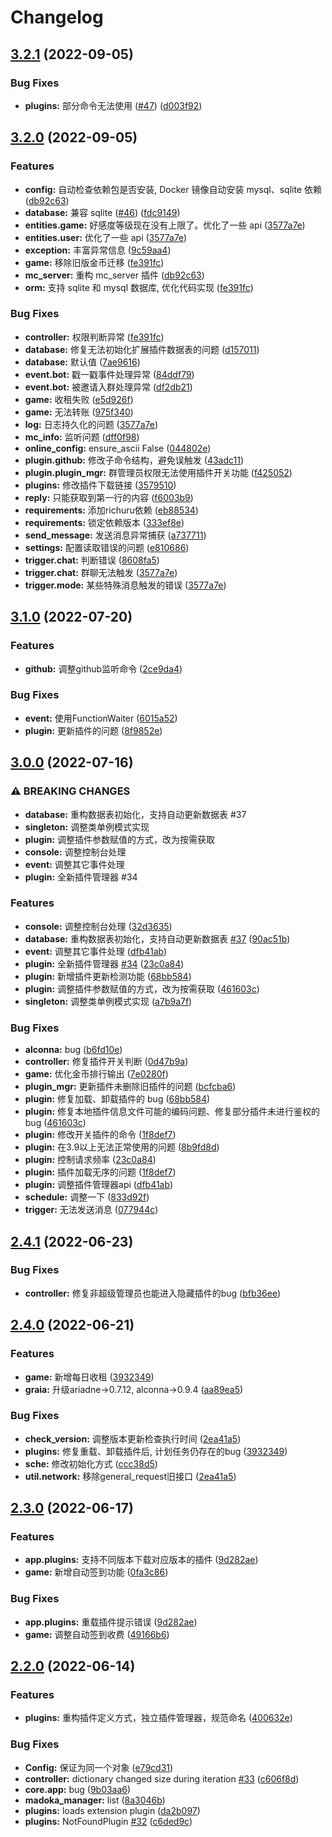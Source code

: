 # Changelog

## [3.2.1](https://github.com/MadokaProject/Madoka/compare/v3.2.0...v3.2.1) (2022-09-05)


### Bug Fixes

* **plugins:** 部分命令无法使用 ([#47](https://github.com/MadokaProject/Madoka/issues/47)) ([d003f92](https://github.com/MadokaProject/Madoka/commit/d003f92ae2a32cbc09838471ab78ce89d07b3869))

## [3.2.0](https://github.com/MadokaProject/Madoka/compare/v3.1.0...v3.2.0) (2022-09-05)


### Features

* **config:** 自动检查依赖包是否安装, Docker 镜像自动安装 mysql、sqlite 依赖 ([db92c63](https://github.com/MadokaProject/Madoka/commit/db92c635df856ed641187045be83e5a1daf3d1cc))
* **database:** 兼容 sqlite ([#46](https://github.com/MadokaProject/Madoka/issues/46)) ([fdc9149](https://github.com/MadokaProject/Madoka/commit/fdc914978a28886cad118b57646d40829167300e))
* **entities.game:** 好感度等级现在没有上限了。优化了一些 api ([3577a7e](https://github.com/MadokaProject/Madoka/commit/3577a7ea280149ebf0d0305949e2c4b0ff9c1912))
* **entities.user:** 优化了一些 api ([3577a7e](https://github.com/MadokaProject/Madoka/commit/3577a7ea280149ebf0d0305949e2c4b0ff9c1912))
* **exception:** 丰富异常信息 ([9c59aa4](https://github.com/MadokaProject/Madoka/commit/9c59aa4ad84fa2c89d7fe0e78ee253f3c9762067))
* **game:** 移除旧版金币迁移 ([fe391fc](https://github.com/MadokaProject/Madoka/commit/fe391fce9a08a99a0509bac7800f61cc134b1671))
* **mc_server:** 重构 mc_server 插件 ([db92c63](https://github.com/MadokaProject/Madoka/commit/db92c635df856ed641187045be83e5a1daf3d1cc))
* **orm:** 支持 sqlite 和 mysql 数据库, 优化代码实现 ([fe391fc](https://github.com/MadokaProject/Madoka/commit/fe391fce9a08a99a0509bac7800f61cc134b1671))


### Bug Fixes

* **controller:** 权限判断异常 ([fe391fc](https://github.com/MadokaProject/Madoka/commit/fe391fce9a08a99a0509bac7800f61cc134b1671))
* **database:** 修复无法初始化扩展插件数据表的问题 ([d157011](https://github.com/MadokaProject/Madoka/commit/d1570110c63802d358e2ba56c6617d535282634c))
* **database:** 默认值 ([7ae9616](https://github.com/MadokaProject/Madoka/commit/7ae9616040b8fe91d09fb0e46a50eec43bb7e245))
* **event.bot:** 戳一戳事件处理异常 ([84ddf79](https://github.com/MadokaProject/Madoka/commit/84ddf79064a9f304017d5a32180c7f5117cff5d9))
* **event.bot:** 被邀请入群处理异常 ([df2db21](https://github.com/MadokaProject/Madoka/commit/df2db21af57a40fd733f8e78b9fbff9b7986d239))
* **game:** 收租失败 ([e5d926f](https://github.com/MadokaProject/Madoka/commit/e5d926f3210898a82ee37e9f8bff91cbfedbdac4))
* **game:** 无法转账 ([975f340](https://github.com/MadokaProject/Madoka/commit/975f340b71f7f775622319711db8023ee17616ca))
* **log:** 日志持久化的问题 ([3577a7e](https://github.com/MadokaProject/Madoka/commit/3577a7ea280149ebf0d0305949e2c4b0ff9c1912))
* **mc_info:** 监听问题 ([dff0f98](https://github.com/MadokaProject/Madoka/commit/dff0f98e184330b6795776d300f32e396d6affb4))
* **online_config:** ensure_ascii False ([044802e](https://github.com/MadokaProject/Madoka/commit/044802e1c8c1e80bbbb60919b8c990c7157a50a3))
* **plugin.github:** 修改子命令结构，避免误触发 ([43adc11](https://github.com/MadokaProject/Madoka/commit/43adc11d2d52cd67c6b3f2497ede69b9a518d4b5))
* **plugin.plugin_mgr:** 群管理员权限无法使用插件开关功能 ([f425052](https://github.com/MadokaProject/Madoka/commit/f4250524df2e054b4071d323759e819b390be251))
* **plugins:** 修改插件下载链接 ([3579510](https://github.com/MadokaProject/Madoka/commit/3579510df9dabbe3d9b577b2aa0af4c7f06bd521))
* **reply:** 只能获取到第一行的内容 ([f6003b9](https://github.com/MadokaProject/Madoka/commit/f6003b9d62927d473d0d7e72a15d9d67e878f00a))
* **requirements:** 添加richuru依赖 ([eb88534](https://github.com/MadokaProject/Madoka/commit/eb885344fe1c0b176443e2629b80d0fee5951860))
* **requirements:** 锁定依赖版本 ([333ef8e](https://github.com/MadokaProject/Madoka/commit/333ef8e53ff2b6db3f73f89ee2e707599c155106))
* **send_message:** 发送消息异常捕获 ([a737711](https://github.com/MadokaProject/Madoka/commit/a73771194bac41748dc3170f105935fe363ccfc9))
* **settings:** 配置读取错误的问题 ([e810686](https://github.com/MadokaProject/Madoka/commit/e810686520c9156938ae8f39a13bf2897096a831))
* **trigger.chat:** 判断错误 ([8608fa5](https://github.com/MadokaProject/Madoka/commit/8608fa522a0dd4304136e8a456c62d200be98ee6))
* **trigger.chat:** 群聊无法触发 ([3577a7e](https://github.com/MadokaProject/Madoka/commit/3577a7ea280149ebf0d0305949e2c4b0ff9c1912))
* **trigger.mode:** 某些特殊消息触发的错误 ([3577a7e](https://github.com/MadokaProject/Madoka/commit/3577a7ea280149ebf0d0305949e2c4b0ff9c1912))

## [3.1.0](https://github.com/MadokaProject/Madoka/compare/v3.0.0...v3.1.0) (2022-07-20)


### Features

* **github:** 调整github监听命令 ([2ce9da4](https://github.com/MadokaProject/Madoka/commit/2ce9da4f8cf298af2b7a6b9919c2e4f6bc042c82))


### Bug Fixes

* **event:** 使用FunctionWaiter ([6015a52](https://github.com/MadokaProject/Madoka/commit/6015a52dd312f6e28f5286ec891458155130ca41))
* **plugin:** 更新插件的问题 ([8f9852e](https://github.com/MadokaProject/Madoka/commit/8f9852e9597e839f820123e5247fade0a087ded8))

## [3.0.0](https://github.com/MadokaProject/Madoka/compare/v2.4.1...v3.0.0) (2022-07-16)


### ⚠ BREAKING CHANGES

* **database:** 重构数据表初始化，支持自动更新数据表 #37
* **singleton:** 调整类单例模式实现
* **plugin:** 调整插件参数赋值的方式，改为按需获取
* **console:** 调整控制台处理
* **event:** 调整其它事件处理
* **plugin:** 全新插件管理器 #34

### Features

* **console:** 调整控制台处理 ([32d3635](https://github.com/MadokaProject/Madoka/commit/32d36358199160804bbcf0cae0fc014c19902fc8))
* **database:** 重构数据表初始化，支持自动更新数据表 [#37](https://github.com/MadokaProject/Madoka/issues/37) ([90ac51b](https://github.com/MadokaProject/Madoka/commit/90ac51b651d9de774a506b211b9fa45de90d58eb))
* **event:** 调整其它事件处理 ([dfb41ab](https://github.com/MadokaProject/Madoka/commit/dfb41aba98cc9a92d13b66dcc98ccd8c99cfdaf5))
* **plugin:** 全新插件管理器 [#34](https://github.com/MadokaProject/Madoka/issues/34) ([23c0a84](https://github.com/MadokaProject/Madoka/commit/23c0a849738e23ffdfb98b7537e7b8e7d9eae206))
* **plugin:** 新增插件更新检测功能 ([68bb584](https://github.com/MadokaProject/Madoka/commit/68bb584dce5afe0ce6560f34f8f9df8eb76407c5))
* **plugin:** 调整插件参数赋值的方式，改为按需获取 ([461603c](https://github.com/MadokaProject/Madoka/commit/461603c5077d68f7880f992cbc0e50d589c1b2be))
* **singleton:** 调整类单例模式实现 ([a7b9a7f](https://github.com/MadokaProject/Madoka/commit/a7b9a7f07c08e73ba7256cbb3bedbe932cf7fa38))


### Bug Fixes

* **alconna:** bug ([b6fd10e](https://github.com/MadokaProject/Madoka/commit/b6fd10e191a8935dcf7e4997fdbb2488dc143b9c))
* **controller:** 修复插件开关判断 ([0d47b9a](https://github.com/MadokaProject/Madoka/commit/0d47b9ad915fc36cc54b3723c26db4c0af1d6747))
* **game:** 优化金币排行输出 ([7e0280f](https://github.com/MadokaProject/Madoka/commit/7e0280fed54245643da87fa3379ad275a7231465))
* **plugin_mgr:** 更新插件未删除旧插件的问题 ([bcfcba6](https://github.com/MadokaProject/Madoka/commit/bcfcba6f1db728e645b42d8705c8788a0250695c))
* **plugin:** 修复加载、卸载插件的 bug ([68bb584](https://github.com/MadokaProject/Madoka/commit/68bb584dce5afe0ce6560f34f8f9df8eb76407c5))
* **plugin:** 修复本地插件信息文件可能的编码问题、修复部分插件未进行鉴权的 bug ([461603c](https://github.com/MadokaProject/Madoka/commit/461603c5077d68f7880f992cbc0e50d589c1b2be))
* **plugin:** 修改开关插件的命令 ([1f8def7](https://github.com/MadokaProject/Madoka/commit/1f8def79a33a88bb2237671729ad4b259f5f7d9e))
* **plugin:** 在3.9以上无法正常使用的问题 ([8b9fd8d](https://github.com/MadokaProject/Madoka/commit/8b9fd8d71b6833c5f6efeb4092c916e9f1464802))
* **plugin:** 控制请求频率 ([23c0a84](https://github.com/MadokaProject/Madoka/commit/23c0a849738e23ffdfb98b7537e7b8e7d9eae206))
* **plugin:** 插件加载无序的问题 ([1f8def7](https://github.com/MadokaProject/Madoka/commit/1f8def79a33a88bb2237671729ad4b259f5f7d9e))
* **plugin:** 调整插件管理器api ([dfb41ab](https://github.com/MadokaProject/Madoka/commit/dfb41aba98cc9a92d13b66dcc98ccd8c99cfdaf5))
* **schedule:** 调整一下 ([833d92f](https://github.com/MadokaProject/Madoka/commit/833d92f1d4c9a037e06d84f6a77791a1d41f861d))
* **trigger:** 无法发送消息 ([077944c](https://github.com/MadokaProject/Madoka/commit/077944c108907336f460961716033b94375604fa))

## [2.4.1](https://github.com/MadokaProject/Madoka/compare/v2.4.0...v2.4.1) (2022-06-23)


### Bug Fixes

* **controller:** 修复非超级管理员也能进入隐藏插件的bug ([bfb36ee](https://github.com/MadokaProject/Madoka/commit/bfb36ee4bad97862adce1997c3edcb6d7f1bc5ea))

## [2.4.0](https://github.com/MadokaProject/Madoka/compare/v2.3.0...v2.4.0) (2022-06-21)


### Features

* **game:** 新增每日收租 ([3932349](https://github.com/MadokaProject/Madoka/commit/3932349724b9658c22c84ba3c316272e067af9d1))
* **graia:** 升级ariadne->0.7.12, alconna->0.9.4 ([aa89ea5](https://github.com/MadokaProject/Madoka/commit/aa89ea54a99f706a4ab46717bff2d9aae683ab2f))


### Bug Fixes

* **check_version:** 调整版本更新检查执行时间 ([2ea41a5](https://github.com/MadokaProject/Madoka/commit/2ea41a5364934bc8288785beb29abf1cba813022))
* **plugins:** 修复重载、卸载插件后, 计划任务仍存在的bug ([3932349](https://github.com/MadokaProject/Madoka/commit/3932349724b9658c22c84ba3c316272e067af9d1))
* **sche:** 修改初始化方式 ([ccc38d5](https://github.com/MadokaProject/Madoka/commit/ccc38d5db83630e233e9e7c78881436dded891b6))
* **util.network:** 移除general_request旧接口 ([2ea41a5](https://github.com/MadokaProject/Madoka/commit/2ea41a5364934bc8288785beb29abf1cba813022))

## [2.3.0](https://github.com/MadokaProject/Madoka/compare/v2.2.0...v2.3.0) (2022-06-17)


### Features

* **app.plugins:** 支持不同版本下载对应版本的插件 ([9d282ae](https://github.com/MadokaProject/Madoka/commit/9d282ae6d2475a709437df42d6d74c1086b48cd6))
* **game:** 新增自动签到功能 ([0fa3c86](https://github.com/MadokaProject/Madoka/commit/0fa3c860125e28a050f8323fc25d420b42194ab7))


### Bug Fixes

* **app.plugins:** 重载插件提示错误 ([9d282ae](https://github.com/MadokaProject/Madoka/commit/9d282ae6d2475a709437df42d6d74c1086b48cd6))
* **game:** 调整自动签到收费 ([49166b6](https://github.com/MadokaProject/Madoka/commit/49166b606c0b60b846292fa71e5b50d145691688))

## [2.2.0](https://github.com/MadokaProject/Madoka/compare/2.1.0...v2.2.0) (2022-06-14)


### Features

* **plugins:** 重构插件定义方式，独立插件管理器，规范命名 ([400632e](https://github.com/MadokaProject/Madoka/commit/400632e83da07bfb3154c595c1d2016a1c2c6907))


### Bug Fixes

* **Config:** 保证为同一个对象 ([e79cd31](https://github.com/MadokaProject/Madoka/commit/e79cd31966cb60c146abe8723e9a2bbcb167167f))
* **controller:** dictionary changed size during iteration [#33](https://github.com/MadokaProject/Madoka/issues/33) ([c606f8d](https://github.com/MadokaProject/Madoka/commit/c606f8dc78d850eafb5eeb745dbdf7268812fa02))
* **core.app:** bug ([9b03aa6](https://github.com/MadokaProject/Madoka/commit/9b03aa68e7b925750d6f6aea76307670f3291dda))
* **madoka_manager:** list ([8a3046b](https://github.com/MadokaProject/Madoka/commit/8a3046b8e052f0b8ba2b444143f49d5c2bcd458f))
* **plugins:** loads extension plugin ([da2b097](https://github.com/MadokaProject/Madoka/commit/da2b09726e8cbf634bf737dc13182737783b0256))
* **plugins:** NotFoundPlugin [#32](https://github.com/MadokaProject/Madoka/issues/32) ([c6ded9c](https://github.com/MadokaProject/Madoka/commit/c6ded9cbcc845d1fb58f0a7e597cbbc44f46f93f))
